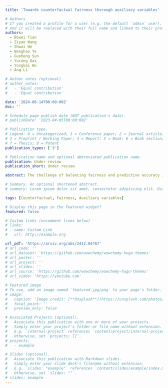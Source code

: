 ```yaml
---
title: 'Towards counterfactual fairness thorough auxiliary variables'

# Authors
# If you created a profile for a user (e.g. the default `admin` user), write the username (folder name) here
# and it will be replaced with their full name and linked to their profile.
authors:
  - Bowei Tian
  - Ziyao Wang
  - Shwai He
  - Wanghao Ye
  - Guoheng Sun
  - Yucong Dai
  - Yongkai Wu
  - Ang Li

# Author notes (optional)
# author_notes:
#   - 'Equal contribution'
#   - 'Equal contribution'

date: '2024-08-14T00:00:00Z'
doi: ''

# Schedule page publish date (NOT publication's date).
# publishDate: '2023-04-05T00:00:00Z'

# Publication type.
# Legend: 0 = Uncategorized; 1 = Conference paper; 2 = Journal article;
# 3 = Preprint / Working Paper; 4 = Report; 5 = Book; 6 = Book section;
# 7 = Thesis; 8 = Patent
publication_types: ['3']

# Publication name and optional abbreviated publication name.
publication: Under review
publication_short: Under review

abstract: The challenge of balancing fairness and predictive accuracy in machine learning models, especially when sensitive attributes such as race, gender, or age are considered, has motivated substantial research in recent years. Counterfactual fairness ensures that predictions remain consistent across counterfactual variations of sensitive attributes, which is a crucial concept in addressing societal biases.  However, existing counterfactual fairness approaches usually overlook intrinsic information about sensitive features, limiting their ability to achieve fairness while simultaneously maintaining performance. To tackle this challenge, we introduce EXOgenous Causal reasoning (EXOC), a novel causal reasoning framework motivated by exogenous variables. It leverages auxiliary variables to uncover intrinsic properties that give rise to sensitive attributes. Our framework explicitly defines an auxiliary node and a control node that contribute to counterfactual fairness and control the information flow within the model. Our evaluation, conducted on synthetic and real-world datasets, validates EXOC's superiority, showing that it outperforms state-of-the-art approaches in achieving counterfactual fairness without sacrificing accuracy.

# Summary. An optional shortened abstract.
# summary: Lorem ipsum dolor sit amet, consectetur adipiscing elit. Duis posuere tellus ac convallis placerat. Proin tincidunt magna sed ex sollicitudin condimentum.

tags: [Counterfactual, Fairness, Auxiliary variables]

# Display this page in the Featured widget?
featured: false

# Custom links (uncomment lines below)
# links:
# - name: Custom Link
#   url: http://example.org

url_pdf: 'https://arxiv.org/abs/2412.04767'
# url_code: ''
# url_dataset: 'https://github.com/wowchemy/wowchemy-hugo-themes'
# url_poster: ''
# url_project: ''
# url_slides: ''
# url_source: 'https://github.com/wowchemy/wowchemy-hugo-themes'
# url_video: 'https://youtube.com'

# Featured image
# To use, add an image named `featured.jpg/png` to your page's folder.
# image:
#   caption: 'Image credit: [**Unsplash**](https://unsplash.com/photos/pLCdAaMFLTE)'
#   focal_point: ''
#   preview_only: false

# Associated Projects (optional).
#   Associate this publication with one or more of your projects.
#   Simply enter your project's folder or file name without extension.
#   E.g. `internal-project` references `content/project/internal-project/index.md`.
#   Otherwise, set `projects: []`.
# projects:
#   - example

# Slides (optional).
#   Associate this publication with Markdown slides.
#   Simply enter your slide deck's filename without extension.
#   E.g. `slides: "example"` references `content/slides/example/index.md`.
#   Otherwise, set `slides: ""`.
# slides: example
---
```


<!-- {{% callout note %}}
Click the _Cite_ button above to demo the feature to enable visitors to import publication metadata into their reference management software.
{{% /callout %}}

{{% callout note %}}
Create your slides in Markdown - click the _Slides_ button to check out the example.
{{% /callout %}} -->

<!-- Supplementary notes can be added here, including [code, math, and images](https://wowchemy.com/docs/writing-markdown-latex/). -->
